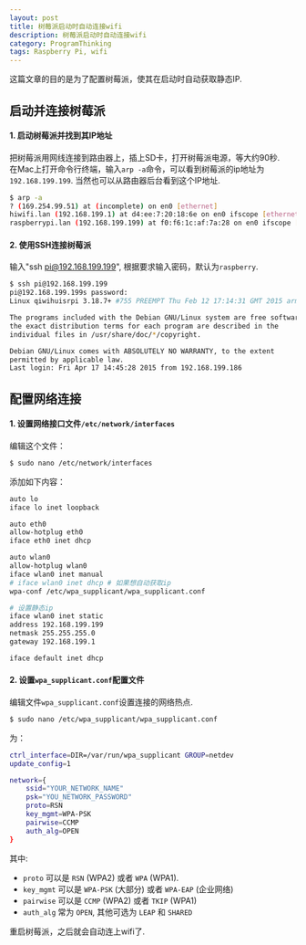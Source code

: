 ```yaml
---
layout: post
title: 树莓派启动时自动连接wifi
description: 树莓派启动时自动连接wifi
category: ProgramThinking
tags: Raspberry Pi, wifi
---
```


这篇文章的目的是为了配置树莓派，使其在启动时自动获取静态IP.
<!--more-->

## 启动并连接树莓派

#### 1. 启动树莓派并找到其IP地址

把树莓派用网线连接到路由器上，插上SD卡，打开树莓派电源，等大约90秒.  
在Mac上打开命令行终端，输入`arp -a`命令，可以看到树莓派的ip地址为 `192.168.199.199`. 
当然也可以从路由器后台看到这个IP地址.

```bash
$ arp -a
? (169.254.99.51) at (incomplete) on en0 [ethernet]
hiwifi.lan (192.168.199.1) at d4:ee:7:20:18:6e on en0 ifscope [ethernet]
raspberrypi.lan (192.168.199.199) at f0:f6:1c:af:7a:28 on en0 ifscope [ethernet]
```

#### 2. 使用SSH连接树莓派

输入"ssh pi@192.168.199.199", 根据要求输入密码，默认为`raspberry`.

```bash
$ ssh pi@192.168.199.199
pi@192.168.199.199s password: 
Linux qiwihuisrpi 3.18.7+ #755 PREEMPT Thu Feb 12 17:14:31 GMT 2015 armv6l

The programs included with the Debian GNU/Linux system are free software;
the exact distribution terms for each program are described in the
individual files in /usr/share/doc/*/copyright.

Debian GNU/Linux comes with ABSOLUTELY NO WARRANTY, to the extent
permitted by applicable law.
Last login: Fri Apr 17 14:45:28 2015 from 192.168.199.186
```

## 配置网络连接

#### 1. 设置网络接口文件`/etc/network/interfaces`

编辑这个文件：

```bash
$ sudo nano /etc/network/interfaces
```

添加如下内容：

```bash
auto lo
iface lo inet loopback

auto eth0
allow-hotplug eth0
iface eth0 inet dhcp

auto wlan0
allow-hotplug wlan0
iface wlan0 inet manual
# iface wlan0 inet dhcp # 如果想自动获取ip
wpa-conf /etc/wpa_supplicant/wpa_supplicant.conf

# 设置静态ip
iface wlan0 inet static
address 192.168.199.199
netmask 255.255.255.0
gateway 192.168.199.1

iface default inet dhcp
```

#### 2. 设置`wpa_supplicant.conf`配置文件

编辑文件`wpa_supplicant.conf`设置连接的网络热点.

```bash
$ sudo nano /etc/wpa_supplicant/wpa_supplicant.conf
```

为：

```bash
ctrl_interface=DIR=/var/run/wpa_supplicant GROUP=netdev
update_config=1

network={
    ssid="YOUR_NETWORK_NAME"
    psk="YOU_NETWORK_PASSWORD"
    proto=RSN
    key_mgmt=WPA-PSK
    pairwise=CCMP
    auth_alg=OPEN
}
```

其中:

- `proto` 可以是 `RSN` (WPA2) 或者 `WPA` (WPA1).
- `key_mgmt` 可以是 `WPA-PSK` (大部分) 或者 `WPA-EAP` (企业网络)
- `pairwise` 可以是 `CCMP` (WPA2) 或者 `TKIP` (WPA1)
- `auth_alg` 常为 `OPEN`, 其他可选为 `LEAP` 和 `SHARED`

重启树莓派，之后就会自动连上wifi了.
